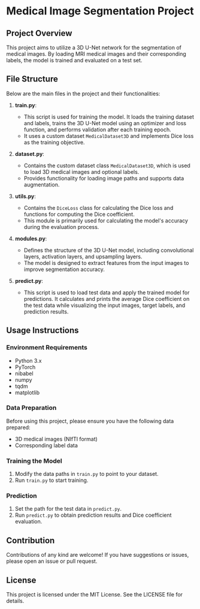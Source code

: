 # Medical Image Segmentation Project  

## Project Overview  
This project aims to utilize a 3D U-Net network for the segmentation of medical images. By loading MRI medical images and their corresponding labels, the model is trained and evaluated on a test set.  

## File Structure  
Below are the main files in the project and their functionalities:  

1. **train.py**:   
   - This script is used for training the model. It loads the training dataset and labels, trains the 3D U-Net model using an optimizer and loss function, and performs validation after each training epoch.  
   - It uses a custom dataset `MedicalDataset3D` and implements Dice loss as the training objective.  

2. **dataset.py**:   
   - Contains the custom dataset class `MedicalDataset3D`, which is used to load 3D medical images and optional labels.  
   - Provides functionality for loading image paths and supports data augmentation.  

3. **utils.py**:  
   - Contains the `DiceLoss` class for calculating the Dice loss and functions for computing the Dice coefficient.  
   - This module is primarily used for calculating the model's accuracy during the evaluation process.  

4. **modules.py**:  
   - Defines the structure of the 3D U-Net model, including convolutional layers, activation layers, and upsampling layers.  
   - The model is designed to extract features from the input images to improve segmentation accuracy.  

5. **predict.py**:  
   - This script is used to load test data and apply the trained model for predictions. It calculates and prints the average Dice coefficient on the test data while visualizing the input images, target labels, and prediction results.  

## Usage Instructions  

### Environment Requirements  
- Python 3.x  
- PyTorch  
- nibabel  
- numpy  
- tqdm  
- matplotlib  

### Data Preparation  
Before using this project, please ensure you have the following data prepared:  
- 3D medical images (NIfTI format)  
- Corresponding label data  

### Training the Model  
1. Modify the data paths in `train.py` to point to your dataset.  
2. Run `train.py` to start training.  

### Prediction  
1. Set the path for the test data in `predict.py`.  
2. Run `predict.py` to obtain prediction results and Dice coefficient evaluation.  

## Contribution  
Contributions of any kind are welcome! If you have suggestions or issues, please open an issue or pull request.  

## License  
This project is licensed under the MIT License. See the LICENSE file for details.